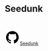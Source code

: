 
<!--$layout: block-->
<!--$lang: zh_CN--> 
<!--$en_US: /English/README.html--> 
<!--$ja_JP: /日本語/README.html-->
  
<!--#Hero--> 
<!--$background-image:url(bg.jpg)--> 
<!--$nav-color:#ffffff--> 
  
 # Seedunk 
 
<!--Hero #-->
<!--#Doc-->  
   <br>
<!--Doc #-->
  
<!--#Doc-->  
   [![](/Resources/icon/github.svg?class=icon)Seedunk](https://github.com/seedunk/?class=btn%20alt)
<!--Doc #-->
 

  